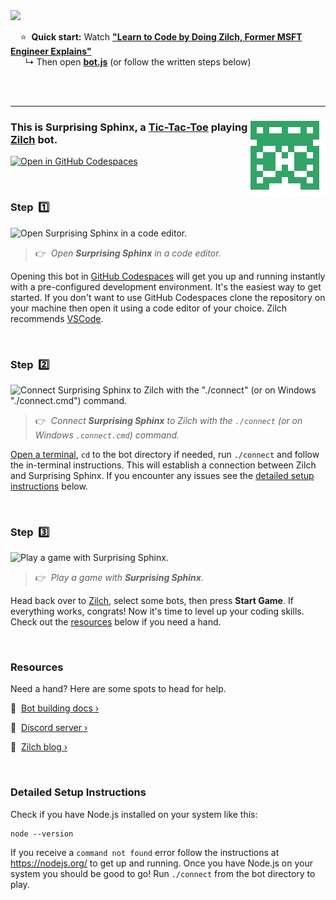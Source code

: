 
<a href="https://zilch.dev/v-learn-to-code-by-doing-zilch">
<img src="https://www.zilch.dev/intro-thumbnail.png" width="500px"/>
</a>

&nbsp;&nbsp;&nbsp;&nbsp;⭐&nbsp;&nbsp;**Quick start:** Watch [**"Learn to Code by Doing Zilch, Former MSFT Engineer Explains"**](https://zilch.dev/v-learn-to-code-by-doing-zilch)<br/>&nbsp;&nbsp;&nbsp;&nbsp;&nbsp;&nbsp;↳ Then open [**bot.js**](bot.js) (or follow the written steps below)

<br/>
<br/>

---

### <img align="right" src="./avatar.svg"/> This is Surprising Sphinx, a [Tic-Tac-Toe](https://www.zilch.dev/tic-tac-toe) playing [Zilch](https://www.zilch.dev) bot.

[![Open in GitHub Codespaces](https://github.com/codespaces/badge.svg)](https://codespaces.new/bradenhs/surprising-sphinx?quickstart=1)

<br/>

### Step &nbsp;1️⃣

![Open Surprising Sphinx in a code editor.](https://www.zilch.dev/readme-v1-step1.gif)

> 👉 &nbsp;_Open **Surprising Sphinx** in a code editor._

Opening this bot in [GitHub Codespaces](https://docs.github.com/en/codespaces) will get you up and running instantly with a pre-configured development environment. It's the easiest way to get started. If you don't want to use GitHub Codespaces clone the repository on your machine then open it using a code editor of your choice. Zilch recommends [VSCode](https://code.visualstudio.com/).

<br/>

### Step &nbsp;2️⃣

![Connect Surprising Sphinx to Zilch with the "./connect" (or on Windows "./connect.cmd") command.](https://www.zilch.dev/readme-v1-step2.gif)

> 👉 &nbsp;_Connect **Surprising Sphinx** to Zilch with the `./connect` (or on Windows `.connect.cmd`) command._

[Open a terminal](https://code.visualstudio.com/docs/terminal/basics), `cd` to the bot directory if needed, run `./connect` and follow the in-terminal instructions. This will establish a connection between Zilch and Surprising Sphinx. If you encounter any issues see the [detailed setup instructions](#detailed-setup-instructions) below.

<br/>

### Step &nbsp;3️⃣

![Play a game with Surprising Sphinx.](https://www.zilch.dev/readme-v2-step3.gif)

> 👉 &nbsp;_Play a game with **Surprising Sphinx**._

Head back over to [Zilch](https://www.zilch.dev/tic-tac-toe), select some bots, then press **Start Game**. If everything works, congrats! Now it's time to level up your coding skills. Check out the [resources](#resources) below if you need a hand.

<br/>

### Resources

Need a hand? Here are some spots to head for help.

🤖 &nbsp;[Bot building docs ›](https://www.zilch.dev/docs/building-bots)

💬 &nbsp;[Discord server ›](https://discord.gg/eFNVTn5tY8)

📖 &nbsp;[Zilch blog ›](https://www.zilch.dev/blog)

<br/>

### Detailed Setup Instructions

Check if you have Node.js installed on your system like this:

```
node --version
```

If you receive a `command not found` error follow the instructions
at https://nodejs.org/ to get up and running. Once you have Node.js
on your system you should be good to go! Run `./connect` from the
bot directory to play.

